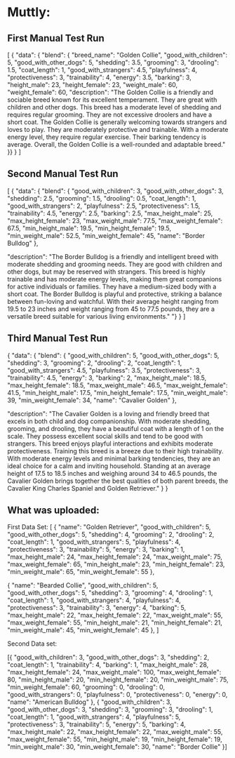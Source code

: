 # Muttly:

## First Manual Test Run

[
{ "data": { "blend": {
  "breed_name": "Golden Collie",
  "good_with_children": 5,
  "good_with_other_dogs": 5,
  "shedding": 3.5,
  "grooming": 3,
  "drooling": 1.5,
  "coat_length": 1,
  "good_with_strangers": 4.5,
  "playfulness": 4,
  "protectiveness": 3,
  "trainability": 4,
  "energy": 3.5,
  "barking": 3,
  "height_male": 23,
  "height_female": 23,
  "weight_male": 60,
  "weight_female": 60,
  "description": "The Golden Collie is a friendly and sociable breed known for its excellent temperament. They are great with children and other dogs. This breed has a moderate level of shedding and requires regular grooming. They are not excessive droolers and have a short coat. The Golden Collie is generally welcoming towards strangers and loves to play. They are moderately protective and trainable. With a moderate energy level, they require regular exercise. Their barking tendency is average. Overall, the Golden Collie is a well-rounded and adaptable breed."
}}
}
]

## Second Manual Test Run

[
{ "data": { "blend": {
  "good_with_children": 3,
  "good_with_other_dogs": 3,
  "shedding": 2.5,
  "grooming": 1.5,
  "drooling": 0.5,
  "coat_length": 1,
  "good_with_strangers": 2,
  "playfulness": 2.5,
  "protectiveness": 1.5,
  "trainability": 4.5,
  "energy": 2.5,
  "barking": 2.5,
  "max_height_male": 25,
  "max_height_female": 23,
  "max_weight_male": 77.5,
  "max_weight_female": 67.5,
  "min_height_male": 19.5,
  "min_height_female": 19.5,
  "min_weight_male": 52.5,
  "min_weight_female": 45,
  "name": "Border Bulldog" },

  "description": "The Border Bulldog is a friendly and intelligent breed with moderate shedding and grooming needs. They are good with children and other dogs, but may be reserved with strangers. This breed is highly trainable and has moderate energy levels, making them great companions for active individuals or families. They have a medium-sized body with a short coat. The Border Bulldog is playful and protective, striking a balance between fun-loving and watchful. With their average height ranging from 19.5 to 23 inches and weight ranging from 45 to 77.5 pounds, they are a versatile breed suitable for various living environments."
  "}
  }
]

## Third Manual Test Run

{ "data": { "blend": {
  "good_with_children": 5,
  "good_with_other_dogs": 5,
  "shedding": 3,
  "grooming": 2,
  "drooling": 2,
  "coat_length": 1,
  "good_with_strangers": 4.5,
  "playfulness": 3.5,
  "protectiveness": 3,
  "trainability": 4.5,
  "energy": 3,
  "barking": 2,
  "max_height_male": 18.5,
  "max_height_female": 18.5,
  "max_weight_male": 46.5,
  "max_weight_female": 41.5,
  "min_height_male": 17.5,
  "min_height_female": 17.5,
  "min_weight_male": 39,
  "min_weight_female": 34,
  "name": "Cavalier Golden" },
  
  "description": "The Cavalier Golden is a loving and friendly breed that excels in both child and dog companionship. With moderate shedding, grooming, and drooling, they have a beautiful coat with a length of 1 on the scale. They possess excellent social skills and tend to be good with strangers. This breed enjoys playful interactions and exhibits moderate protectiveness. Training this breed is a breeze due to their high trainability. With moderate energy levels and minimal barking tendencies, they are an ideal choice for a calm and inviting household. Standing at an average height of 17.5 to 18.5 inches and weighing around 34 to 46.5 pounds, the Cavalier Golden brings together the best qualities of both parent breeds, the Cavalier King Charles Spaniel and Golden Retriever." } }


## What was uploaded:

First Data Set:
[
  {
    "name": "Golden Retriever",
    "good_with_children": 5,
    "good_with_other_dogs": 5,
    "shedding": 4,
    "grooming": 2,
    "drooling": 2,
    "coat_length": 1,
    "good_with_strangers": 5,
    "playfulness": 4,
    "protectiveness": 3,
    "trainability": 5,
    "energy": 3,
    "barking": 1,
    "max_height_male": 24,
    "max_height_female": 24,
    "max_weight_male": 75,
    "max_weight_female": 65,
    "min_height_male": 23,
    "min_height_female": 23,
    "min_weight_male": 65,
    "min_weight_female": 55
  },

{
  "name": "Bearded Collie",
  "good_with_children": 5,
  "good_with_other_dogs": 5,
  "shedding": 3,
  "grooming": 4,
  "drooling": 1,
  "coat_length": 1,
  "good_with_strangers": 4,
  "playfulness": 4,
  "protectiveness": 3,
  "trainability": 3,
  "energy": 4,
  "barking": 5,
  "max_height_male": 22,
  "max_height_female": 22,
  "max_weight_male": 55,
  "max_weight_female": 55,
  "min_height_male": 21,
  "min_height_female": 21,
  "min_weight_male": 45,
  "min_weight_female": 45
},
]

Second Data set:

[{
  "good_with_children": 3,
  "good_with_other_dogs": 3,
  "shedding": 2,
  "coat_length": 1,
  "trainability": 4,
  "barking": 1,
  "max_height_male": 28,
  "max_height_female": 24,
  "max_weight_male": 100,
  "max_weight_female": 80,
  "min_height_male": 20,
  "min_height_female": 20,
  "min_weight_male": 75,
  "min_weight_female": 60,
  "grooming": 0,
  "drooling": 0,
  "good_with_strangers": 0,
  "playfulness": 0,
  "protectiveness": 0,
  "energy": 0,
  "name": "American Bulldog"
},
{
  "good_with_children": 3,
  "good_with_other_dogs": 3,
  "shedding": 3,
  "grooming": 3,
  "drooling": 1,
  "coat_length": 1,
  "good_with_strangers": 4,
  "playfulness": 5,
  "protectiveness": 3,
  "trainability": 5,
  "energy": 5,
  "barking": 4,
  "max_height_male": 22,
  "max_height_female": 22,
  "max_weight_male": 55,
  "max_weight_female": 55,
  "min_height_male": 19,
  "min_height_female": 19,
  "min_weight_male": 30,
  "min_weight_female": 30,
  "name": "Border Collie"
}]